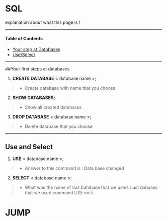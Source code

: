 # SQL
explanation about what this page is !
***

#### Table of Contents
- [Your step at Databases](##Your-first-steps-at-databases)
- [Use/Select](##Use-and-Select)

***
##Your first steps at databases
1. **CREATE DATABASE** < database name >;
> - Create database with name that you choose

2. **SHOW DATABASES;**
> - Show all created databases

3. **DROP DATABASE** < database name >;
 > - Delete database that you choose
***

## Use and Select
1. **USE**  < database name >;
> - Answer to this command is : Data base changed

2. **SELECT**  < database name >;
> - What was the name of last Database that we used.
>   Last dabases that we used command USE on it.




















# JUMP
